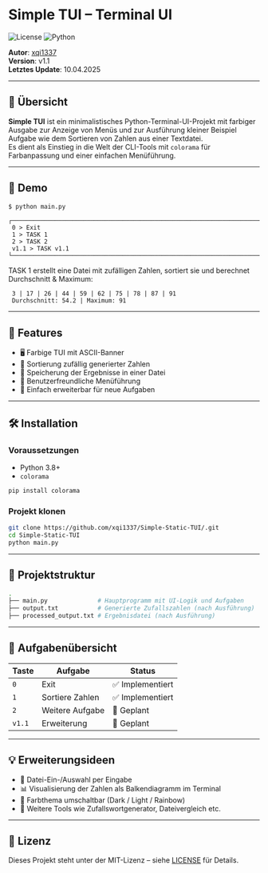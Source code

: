 # Simple TUI – Terminal UI

![License](https://img.shields.io/badge/license-MIT-blue.svg)  ![Python](https://img.shields.io/badge/python-3.x-blue.svg) 

**Autor**: [xqi1337](https://github.com/xqi1337)  
**Version**: v1.1  
**Letztes Update**: 10.04.2025

---

## 🧩 Übersicht

**Simple TUI** ist ein minimalistisches Python-Terminal-UI-Projekt mit farbiger Ausgabe zur Anzeige von Menüs und zur Ausführung kleiner Beispiel Aufgabe wie dem Sortieren von Zahlen aus einer Textdatei.  
Es dient als Einstieg in die Welt der CLI-Tools mit `colorama` für Farbanpassung und einer einfachen Menüführung.

---

## 📸 Demo

```bash
$ python main.py
```

```
┌─────────────────────────────────────────────────────────────────────────────────────┐
 0 > Exit
 1 > TASK 1
 2 > TASK 2
 v1.1 > TASK v1.1
└─────────────────────────────────────────────────────────────────────────────────────┘
```

TASK 1 erstellt eine Datei mit zufälligen Zahlen, sortiert sie und berechnet Durchschnitt & Maximum:

```
 3 | 17 | 26 | 44 | 59 | 62 | 75 | 78 | 87 | 91  
 Durchschnitt: 54.2 | Maximum: 91
```

---

## 🚀 Features

- 🖥️ Farbige TUI mit ASCII-Banner
- 🔢 Sortierung zufällig generierter Zahlen
- 🧾 Speicherung der Ergebnisse in einer Datei
- 💬 Benutzerfreundliche Menüführung
- 🧪 Einfach erweiterbar für neue Aufgaben

---

## 🛠️ Installation

### Voraussetzungen

- Python 3.8+
- `colorama`

```bash
pip install colorama
```

### Projekt klonen

```bash
git clone https://github.com/xqi1337/Simple-Static-TUI/.git
cd Simple-Static-TUI
python main.py
```

---

## 📂 Projektstruktur

```bash
.
├── main.py              # Hauptprogramm mit UI-Logik und Aufgaben
├── output.txt           # Generierte Zufallszahlen (nach Ausführung)
├── processed_output.txt # Ergebnisdatei (nach Ausführung)
```

---

## 📌 Aufgabenübersicht

| Taste     | Aufgabe             | Status               |
|-----------|---------------------|----------------------|
| `0`       | Exit                | ✅ Implementiert     |
| `1`       | Sortiere Zahlen     | ✅ Implementiert     |
| `2`       | Weitere Aufgabe     | 🚧 Geplant           |
| `v1.1`    | Erweiterung         | 🚧 Geplant           |

---

## 💡 Erweiterungsideen

- 📁 Datei-Ein-/Auswahl per Eingabe
- 📊 Visualisierung der Zahlen als Balkendiagramm im Terminal
- 🌈 Farbthema umschaltbar (Dark / Light / Rainbow)
- 🧠 Weitere Tools wie Zufallswortgenerator, Dateivergleich etc.

---

## 📜 Lizenz

Dieses Projekt steht unter der MIT-Lizenz – siehe [LICENSE](LICENSE) für Details.
